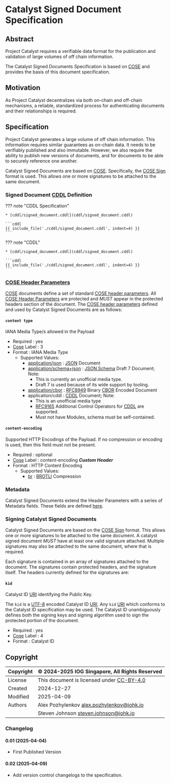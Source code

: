 # Catalyst Signed Document Specification

## Abstract

Project Catalyst requires a verifiable data format for the publication and validation of
large volumes of off chain information.

The Catalyst Signed Documents Specification is based on [COSE][RFC9052]
and provides the basis of this document specification.

## Motivation

As Project Catalyst decentralizes via both on-chain and off-chain mechanisms, a reliable,
standardized process for authenticating documents and their relationships is required.

## Specification

Project Catalyst generates a large volume of off chain information.
This information requires similar guarantees as on-chain data.
It needs to be verifiably published and also immutable.
However, we also require the ability to publish new versions of documents,
and for documents to be able to securely reference one another.

Catalyst Signed Documents are based on [COSE][RFC9052].
Specifically, the [COSE Sign][RFC9052-CoseSign] format is used.
This allows one or more signatures to be attached to the same document.

### Signed Document [CDDL][RFC8610] Definition

<!-- markdownlint-disable max-one-sentence-per-line -->
??? note "CDDL Specification"

    * [cddl/signed_document.cddl](cddl/signed_document.cddl)

    ```cddl
    {{ include_file('./cddl/signed_document.cddl', indent=4) }}
    ```

<!-- markdownlint-enable max-one-sentence-per-line -->

<!-- markdownlint-disable max-one-sentence-per-line -->
??? note "CDDL"

    * [cddl/signed_document.cddl](cddl/signed_document.cddl)

    ```cddl
    {{ include_file('./cddl/signed_document.cddl', indent=4) }}
    ```

<!-- markdownlint-enable max-one-sentence-per-line -->

### [COSE Header Parameters][RFC9052-HeaderParameters]

[COSE][RFC9052] documents define a set of standard [COSE header parameters][RFC9052-HeaderParameters].
All [COSE Header Parameters][RFC9052-HeaderParameters] are protected and
*MUST* appear in the protected headers section of the document.
The [COSE header parameters][RFC9052-HeaderParameters] defined and used by Catalyst Signed Documents are as follows:

#### `content type`

IANA Media Type/s allowed in the Payload

* Required : yes
* [Cose][RFC9052] Label : 3
* Format : IANA Media Type
  * Supported Values:
    * [application/json] : [JSON][RFC8259] Document
    * [application/schema+json] : [JSON Schema] Draft 7 Document; Note:
      * This is currently an unofficial media type.
      * Draft 7 is used because of its wide support by tooling.
    * [application/cbor] : [RFC8949] Binary [CBOR][RFC8949] Encoded Document
    * application/cddl : [CDDL][RFC8610] Document; Note:
      * This is an unofficial media type
      * [RFC9165] Additional Control Operators for [CDDL][RFC8610] are supported.
      * Must not have Modules, schema must be self-contained.

#### `content-encoding`

Supported HTTP Encodings of the Payload.
If no compression or encoding is used, then this field must not be present.

* Required : optional
* [Cose][RFC9052] Label : content-encoding ***Custom Header***
* Format : HTTP Content Encoding
  * Supported Values:
    * [br] : [BROTLI][RFC7932] Compression

### Metadata

Catalyst Signed Documents extend the Header Parameters with a series of Metadata fields.
These fields are defined [here](./metadata.md).

### Signing Catalyst Signed Documents

Catalyst Signed Documents are based on the [COSE Sign][RFC9052-CoseSign] format.
This allows one or more signatures to be attached to the same document.
A catalyst signed document *MUST* have at least one valid signature attached.
Multiple signatures may also be attached to the same document, where that is required.

Each signature is contained in an array of signatures attached to the document.
The signatures contain protected headers, and the signature itself.
The headers currently defined for the signatures are:

#### `kid`

Catalyst ID [URI][RFC3986] identifying the Public Key.

The `kid` is a [UTF-8][RFC3629] encoded Catalyst ID [URI][RFC3986].
Any `kid` [URI][RFC3986] which conforms to the Catalyst ID specification may be used.
The Catalyst ID unambiguously defines both the signing keys and signing algorithm
used to sign the protected portion of the document.

* Required : yes
* [Cose][RFC9052] Label : 4
* Format : Catalyst ID

## Copyright

| Copyright | :copyright: 2024-2025 IOG Singapore, All Rights Reserved |
| --- | --- |
| License | This document is licensed under [CC-BY-4.0] |
| Created | 2024-12-27 |
| Modified | 2025-04-09 |
| Authors | Alex Pozhylenkov <alex.pozhylenkov@iohk.io> |
| | Steven Johnson <steven.johnson@iohk.io> |

### Changelog

#### 0.01 (2025-04-04)

* First Published Version

#### 0.02 (2025-04-09)

* Add version control changelogs to the specification.

[application/schema+json]: https://datatracker.ietf.org/doc/draft-bhutton-json-schema/
[RFC9052-HeaderParameters]: https://www.rfc-editor.org/rfc/rfc8152#section-3.1
[application/cbor]: https://www.iana.org/assignments/media-types/application/cbor
[application/json]: https://www.iana.org/assignments/media-types/application/json
[JSON Schema]: https://json-schema.org/draft-07
[RFC9052-CoseSign]: https://datatracker.ietf.org/doc/html/rfc9052#name-signing-with-one-or-more-si
[CC-BY-4.0]: https://creativecommons.org/licenses/by/4.0/legalcode
[RFC8949]: https://www.rfc-editor.org/rfc/rfc8949.html
[RFC9165]: https://www.rfc-editor.org/rfc/rfc9165
[RFC7932]: https://www.rfc-editor.org/rfc/rfc7932
[RFC3629]: https://datatracker.ietf.org/doc/html/rfc3629
[RFC8610]: https://www.rfc-editor.org/rfc/rfc8610
[RFC9052]: https://datatracker.ietf.org/doc/html/rfc9052
[RFC8259]: https://www.rfc-editor.org/rfc/rfc8259.html
[RFC3986]: https://datatracker.ietf.org/doc/html/rfc3986
[br]: https://developer.mozilla.org/en-US/docs/Web/HTTP/Headers/Content-Encoding#br
